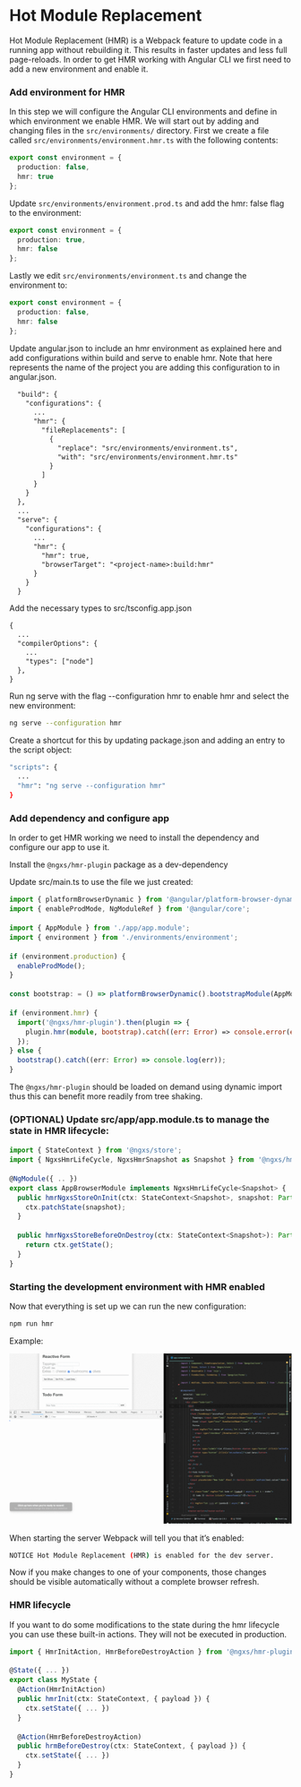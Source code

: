 # Hot Module Replacement

Hot Module Replacement (HMR) is a Webpack feature to update code in a running app without rebuilding it. This results in faster updates and less full page-reloads.
In order to get HMR working with Angular CLI we first need to add a new environment and enable it.

### Add environment for HMR

In this step we will configure the Angular CLI environments and define in which environment we enable HMR.
We will start out by adding and changing files in the `src/environments/` directory.
First we create a file called `src/environments/environment.hmr.ts` with the following contents:

```ts
export const environment = {
  production: false,
  hmr: true
};
```

Update `src/environments/environment.prod.ts` and add the hmr: false flag to the environment:

```ts
export const environment = {
  production: true,
  hmr: false
};
```

Lastly we edit `src/environments/environment.ts` and change the environment to:

```ts
export const environment = {
  production: false,
  hmr: false
};
```

Update angular.json to include an hmr environment as explained here and add configurations within build and serve to enable hmr.
Note that <project-name> here represents the name of the project you are adding this configuration to in angular.json.

```text
  "build": {
    "configurations": {
      ...
      "hmr": {
        "fileReplacements": [
          {
            "replace": "src/environments/environment.ts",
            "with": "src/environments/environment.hmr.ts"
          }
        ]
      }
    }
  },
  ...
  "serve": {
    "configurations": {
      ...
      "hmr": {
        "hmr": true,
        "browserTarget": "<project-name>:build:hmr"
      }
    }
  }
```

Add the necessary types to src/tsconfig.app.json

```text
{
  ...
  "compilerOptions": {
    ...
    "types": ["node"]
  },
}
```

Run ng serve with the flag --configuration hmr to enable hmr and select the new environment:

```bash
ng serve --configuration hmr
```

Create a shortcut for this by updating package.json and adding an entry to the script object:

```bash
"scripts": {
  ...
  "hmr": "ng serve --configuration hmr"
}
```

### Add dependency and configure app

In order to get HMR working we need to install the dependency and configure our app to use it.

Install the `@ngxs/hmr-plugin` package as a dev-dependency

Update src/main.ts to use the file we just created:

```ts
import { platformBrowserDynamic } from '@angular/platform-browser-dynamic';
import { enableProdMode, NgModuleRef } from '@angular/core';

import { AppModule } from './app/app.module';
import { environment } from './environments/environment';

if (environment.production) {
  enableProdMode();
}

const bootstrap: = () => platformBrowserDynamic().bootstrapModule(AppModule);

if (environment.hmr) {
  import('@ngxs/hmr-plugin').then(plugin => {
    plugin.hmr(module, bootstrap).catch((err: Error) => console.error(err))
  });
} else {
  bootstrap().catch((err: Error) => console.log(err));
}
```

The `@ngxs/hmr-plugin` should be loaded on demand using dynamic import thus this can benefit more readily from tree shaking.

### (OPTIONAL) Update src/app/app.module.ts to manage the state in HMR lifecycle:

```ts
import { StateContext } from '@ngxs/store';
import { NgxsHmrLifeCycle, NgxsHmrSnapshot as Snapshot } from '@ngxs/hmr-plugin';

@NgModule({ .. })
export class AppBrowserModule implements NgxsHmrLifeCycle<Snapshot> {
  public hmrNgxsStoreOnInit(ctx: StateContext<Snapshot>, snapshot: Partial<Snapshot>) {
    ctx.patchState(snapshot);
  }

  public hmrNgxsStoreBeforeOnDestroy(ctx: StateContext<Snapshot>): Partial<Snapshot> {
    return ctx.getState();
  }
}
```

### Starting the development environment with HMR enabled

Now that everything is set up we can run the new configuration:

```bash
npm run hmr
```

Example:

![hmr](../assets/hmr.gif)

When starting the server Webpack will tell you that it’s enabled:

```bash
NOTICE Hot Module Replacement (HMR) is enabled for the dev server.
```

Now if you make changes to one of your components, those changes should be visible automatically without a complete browser refresh.

### HMR lifecycle

If you want to do some modifications to the state during the hmr lifecycle you can use these built-in actions. They will not be executed in production.

```ts
import { HmrInitAction, HmrBeforeDestroyAction } from '@ngxs/hmr-plugin';

@State({ ... })
export class MyState {
  @Action(HmrInitAction)
  public hmrInit(ctx: StateContext, { payload }) {
    ctx.setState({ ... })
  }

  @Action(HmrBeforeDestroyAction)
  public hrmBeforeDestroy(ctx: StateContext, { payload }) {
    ctx.setState({ ... })
  }
}
```
